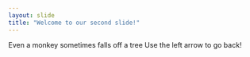 ```yaml
---
layout: slide
title: "Welcome to our second slide!"
---
```

Even a monkey sometimes falls off a tree
Use the left arrow to go back!
